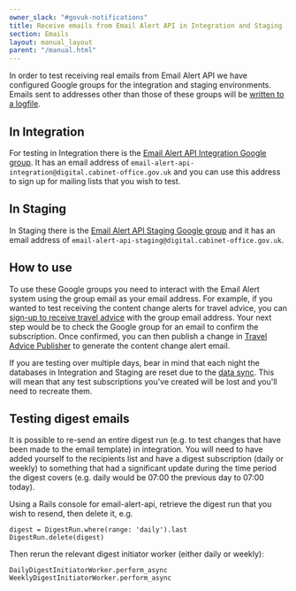 ```yaml
---
owner_slack: "#govuk-notifications"
title: Receive emails from Email Alert API in Integration and Staging
section: Emails
layout: manual_layout
parent: "/manual.html"
---
```


In order to test receiving real emails from Email Alert API we have configured
Google groups for the integration and staging environments. Emails
sent to addresses other than those of these groups will be
[written to a logfile][logging-emails].

## In Integration

For testing in Integration there is the [Email Alert API Integration Google
group][integration-group]. It has an email address of
`email-alert-api-integration@digital.cabinet-office.gov.uk` and you can use this
address to sign up for mailing lists that you wish to test.

## In Staging

In Staging there is the [Email Alert API Staging Google
group][staging-group] and it has an email address of
`email-alert-api-staging@digital.cabinet-office.gov.uk`.

## How to use

To use these Google groups you need to interact with the Email Alert system
using the group email as your email address. For example, if you wanted to test
receiving the content change alerts for travel advice, you can
[sign-up to receive travel advice][travel-advice] with the group email address.
Your next step would be to check the Google group for
an email to confirm the subscription. Once confirmed, you can then publish
a change in [Travel Advice Publisher][] to generate the content change
alert email.

If you are testing over multiple days, bear in mind that each night the
databases in Integration and Staging are reset due to the [data sync][].
This will mean that any test subscriptions you've created will be lost and
you'll need to recreate them.

## Testing digest emails

It is possible to re-send an entire digest run (e.g. to test changes that have been made to the email template) in integration.  You will need to have added yourself to the recipients list and have a digest subscription (daily or weekly) to something that had a significant update during the time period the digest covers (e.g. daily would be 07:00 the previous day to 07:00 today).

Using a Rails console for email-alert-api, retrieve the digest run that you wish to resend, then delete it, e.g.

```
digest = DigestRun.where(range: 'daily').last
DigestRun.delete(digest)
```

Then rerun the relevant digest initiator worker (either daily or weekly):

```
DailyDigestInitiatorWorker.perform_async
WeeklyDigestInitiatorWorker.perform_async
```

[logging-emails]: https://github.com/alphagov/email-alert-api/blob/006afa2ee6c35631b83b16519f8af2c6c2ea5c59/app/services/send_email_service/send_pseudo_email.rb#L10-L20
[integration-group]: https://groups.google.com/a/digital.cabinet-office.gov.uk/g/email-alert-api-integration
[travel-advice]: https://www.integration.publishing.service.gov.uk/foreign-travel-advice/thailand/email-signup
[Travel Advice Publisher]: https://travel-advice-publisher.integration.publishing.service.gov.uk/admin/countries/thailand
[staging-group]: https://groups.google.com/a/digital.cabinet-office.gov.uk/g/email-alert-api-staging
[data sync]: /manual/govuk-env-sync.html
